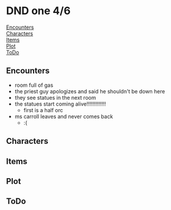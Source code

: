 # DND one 4/6

[Encounters](#Encounters)  
[Characters](#Characters)  
[Items](#Items)  
[Plot](#Plot)  
[ToDo](#ToDo)

## Encounters 
* room full of gas  
* the priest guy apologizes and said he shouldn't be down here  
* they see statues in the next room  
* the statues start coming alive!!!!!!!!!!!!!  
    * first is a half orc  
* ms carroll leaves and never comes back  
    * :(  

## Characters

## Items

## Plot

## ToDo